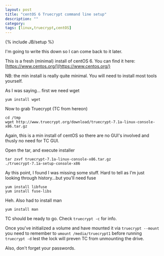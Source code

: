 ```yaml
---
layout: post
title: "centOS 6 Truecrypt command line setup"
description: ""
category: 
tags: [linux,truecrypt,centOS]
---
```

{% include JB/setup %}

I'm going to write this down so I can come back to it later. 

This is a fresh (minimal) install of centOS 6. You can find it here: [https://www.centos.org/](https://www.centos.org/)  

NB: the min install is really quite minimal. You will need to install most tools yourself. 

As I was saying... first we need wget

    yum install wget

Now to grab Truecrypt (TC from hereon)

    cd /tmp
    wget http://www.truecrypt.org/download/truecrypt-7.1a-linux-console-x86.tar.gz

Again, this is a min install of centOS so there are no GUI's involved and thusly no need for TC GUI. 

Open the tar, and execute installer

    tar zxvf truecrypt-7.1a-linux-console-x86.tar.gz 
    ./truecrypt-7.1a-setup-console-x86

Ay this point, I found I was missing some stuff. Hard to tell as I'm just looking through history...but you'll need fuse

	yum install libfuse
	yum install fuse-libs

Heh. Also had to install man

	yum install man


TC should be ready to go. Check `truecrypt -c` for info. 

Once you've initialized a volume and have mounted it via `truecrypt --mount` you need to remember to `umount /media/truecrypt1` before running `truecrypt -d` lest the lock will preven TC from unmounting the drive. 

Also, don't forget your passwords. 
